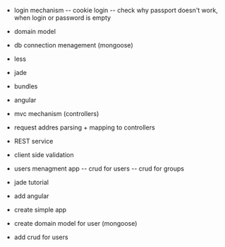 ﻿- login mechanism
-- cookie login
-- check why passport doesn't work, when login or password is empty
- domain model
- db connection menagement (mongoose)
- less
- jade
- bundles
- angular
- mvc mechanism (controllers)
- request addres parsing + mapping to controllers
- REST service
- client side validation

- users menagment app
-- crud for users
-- crud for groups




- jade tutorial
- add angular
- create simple app
- create domain model for user (mongoose)
- add crud for users
